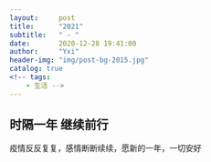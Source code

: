 ```yaml
---
layout:     post
title:      "2021"
subtitle:   " - "
date:       2020-12-28 19:41:00
author:     "Yxi"
header-img: "img/post-bg-2015.jpg"
catalog: true
<!-- tags:
    - 生活 -->
---
```



## 时隔一年 继续前行

疫情反反复复，感情断断续续，愿新的一年，一切安好